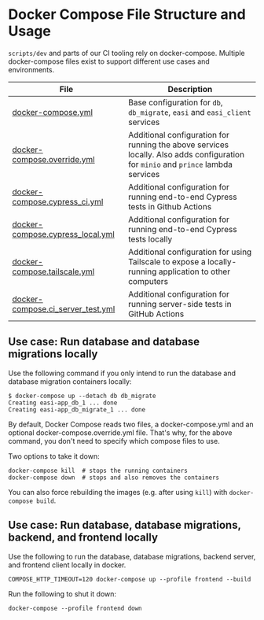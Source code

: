 # Docker Compose File Structure and Usage

`scripts/dev` and parts of our CI tooling rely on docker-compose. Multiple
docker-compose files exist to support different use cases and environments.

| File                          | Description                                                                                                                       |
| ----------------------------- | --------------------------------------------------------------------------------------------------------------------------------- |
| [docker-compose.yml](../docker-compose.yml)            | Base configuration for `db`, `db_migrate`, `easi` and `easi_client` services                                                      |
| [docker-compose.override.yml](../docker-compose.override.yml)   | Additional configuration for running the above services locally. Also adds configuration for `minio` and `prince` lambda services |
| [docker-compose.cypress_ci.yml](../docker-compose.cypress_ci.yml) | Additional configuration for running end-to-end Cypress tests in Github Actions                                                   |
| [docker-compose.cypress_local.yml](../docker-compose.cypress_local.yml)      | Additional configuration for running end-to-end Cypress tests locally                                                             |
| [docker-compose.tailscale.yml](../docker-compose.tailscale.yml) | Additional configuration for using Tailscale to expose a locally-running application to other computers
| [docker-compose.ci_server_test.yml](../docker-compose.ci_server_test.yml) | Additional configuration for running server-side tests in GitHub Actions

## Use case: Run database and database migrations locally

Use the following command if you only intend to run the database and database
migration containers locally:

```console
$ docker-compose up --detach db db_migrate
Creating easi-app_db_1 ... done
Creating easi-app_db_migrate_1 ... done
```

By default, Docker Compose reads two files, a docker-compose.yml and an optional
docker-compose.override.yml file. That's why, for the above command, you don't
need to specify which compose files to use.

Two options to take it down:

```console
docker-compose kill  # stops the running containers
docker-compose down  # stops and also removes the containers
```

You can also force rebuilding the images (e.g. after using `kill`) with
`docker-compose build`.

## Use case: Run database, database migrations, backend, and frontend locally

Use the following to run the database, database migrations, backend server, and frontend client locally in docker.

```console
COMPOSE_HTTP_TIMEOUT=120 docker-compose up --profile frontend --build
```

Run the following to shut it down:

```console
docker-compose --profile frontend down
```
